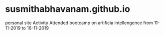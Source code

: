 # susmithabhavanam.github.io
personal site
Activity
Attended bootcamp on artificia intellengence from 11-11-2019 to 16-11-2019
